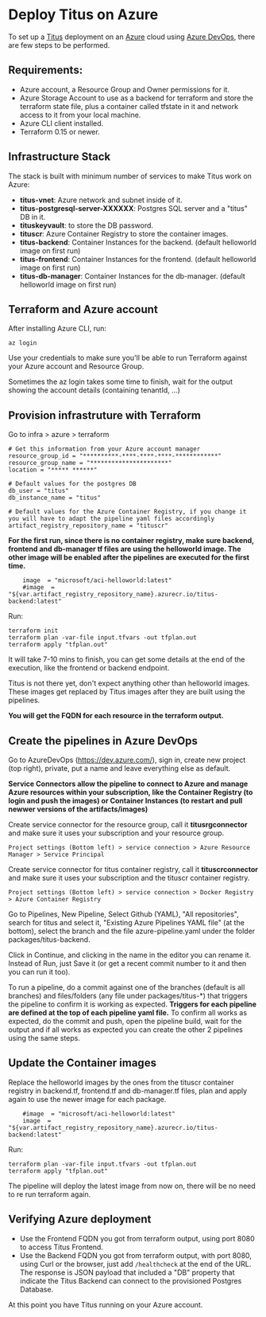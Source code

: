 # Deploy Titus on Azure

To set up a [Titus] deployment on an [Azure] cloud using [Azure DevOps], there are few steps to be performed.

## Requirements:
- Azure account, a Resource Group and Owner permissions for it.
- Azure Storage Account to use as a backend for terraform and store the terraform state file, plus a container called tfstate in it and network access to it from your local machine.
- Azure CLI client installed.
- Terraform 0.15 or newer.


## Infrastructure Stack

The stack is built with minimum number of services to make Titus work on Azure:
- **titus-vnet**: Azure network and subnet inside of it.
- **titus-postgresql-server-XXXXXX**: Postgres SQL server and a "titus" DB in it.
- **tituskeyvault**: to store the DB password.
- **tituscr**: Azure Container Registry to store the container images.
- **titus-backend**: Container Instances for the backend. (default helloworld image on first run)
- **titus-frontend**: Container Instances for the frontend. (default helloworld image on first run)
- **titus-db-manager**: Container Instances for the db-manager. (default helloworld image on first run)


## Terraform and Azure account

After installing Azure CLI, run:
```
az login
```

Use your credentials to make sure you'll be able to run Terraform against your Azure account and Resource Group.

Sometimes the az login takes some time to finish, wait for the output showing the account details (containing tenantId, ...)


## Provision infrastruture with Terraform

Go to infra > azure > terraform

```
# Get this information from your Azure account manager
resource_group_id = "**********-****-****-****-************"
resource_group_name = "**********************"
location = "***** ******"

# Default values for the postgres DB
db_user = "titus"
db_instance_name = "titus"

# Default values for the Azure Container Registry, if you change it you will have to adapt the pipeline yaml files accordingly
artifact_registry_repository_name = "tituscr"
```

**For the first run, since there is no container registry, make sure backend, frontend and db-manager tf files are using the helloworld image. The other image will be enabled after the pipelines are executed for the first time.**

```
    image  = "microsoft/aci-helloworld:latest"
    #image  = "${var.artifact_registry_repository_name}.azurecr.io/titus-backend:latest"
```

Run:
```
terraform init
terraform plan -var-file input.tfvars -out tfplan.out
terraform apply "tfplan.out"
```

It will take 7-10 mins to finish, you can get some details at the end of the execution, like the frontend or backend endpoint.

Titus is not there yet, don't expect anything other than helloworld images. These images get replaced by Titus images after they are built using the pipelines.

**You will get the FQDN for each resource in the terraform output.**


## Create the pipelines in Azure DevOps

Go to AzureDevOps (https://dev.azure.com/), sign in,  create new project (top right), private, put a name and leave everything else as default.

**Service Connectors allow the pipeline to connect to Azure and manage Azure resources within your subscription, like the Container Registry (to login and push the images) or Container Instances (to restart and pull newwer versions of the artifacts/images)**

Create service connector for the resource group, call it **titusrgconnector** and make sure it uses your subscription and your resource group.
```
Project settings (Bottom left) > service connection > Azure Resource Manager > Service Principal
```

Create service connector for titus container registry, call it **tituscrconnector** and make sure it uses your subscription and the tituscr container registry.
```
Project settings (Bottom left) > service connection > Docker Registry > Azure Container Registry
```

Go to Pipelines, New Pipeline, Select Github (YAML), "All repositories", search for titus and select it, "Existing Azure Pipelines YAML file" (at the bottom), select the branch and the file azure-pipeline.yaml under the folder packages/titus-backend.

Click in Continue, and clicking in the name in the editor you can rename it.
Instead of Run, just Save it (or get a recent commit number to it and then you can run it too).

To run a pipeline, do a commit against one of the branches (default is all branches) and files/folders (any file under packages/titus-*) that triggers the pipeline to confirm it is working as expected.
**Triggers for each pipeline are defined at the top of each pipeline yaml file.**
To confirm all works as expected, do the commit and push, open the pipeline build, wait for the output and if all works as expected you can create the other 2 pipelines using the same steps.


## Update the Container images

Replace the helloworld images by the ones from the tituscr container registry in backend.tf, frontend.tf and db-manager.tf files, plan and apply again to use the newer image for each package.

```
    #image  = "microsoft/aci-helloworld:latest"
    image  = "${var.artifact_registry_repository_name}.azurecr.io/titus-backend:latest"
```

Run:
```
terraform plan -var-file input.tfvars -out tfplan.out
terraform apply "tfplan.out"
```

The pipeline will deploy the latest image from now on, there will be no need to re run terraform again.


## Verifying Azure deployment

- Use the Frontend FQDN you got from terraform output, using port 8080 to access Titus Frontend.
- Use the Backend FQDN you got from terraform output, with port 8080, using Curl or the browser, just add `/healthcheck` at the end of the URL. The response is JSON payload that included a "DB" property that indicate the Titus Backend can connect to the provisioned Postgres Database.

At this point you have Titus running on your Azure account. 

[Azure]: https://portal.azure.com/
[Azure DevOps]: https://dev.azure.com/
[Titus]: https://github.com/nearform/titus
[Terraform]: https://www.terraform.io